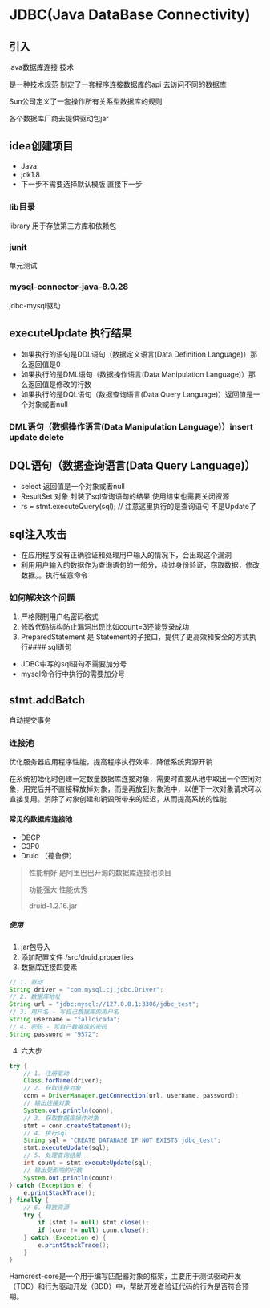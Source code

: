 <!--
 * @Description: 
 * @Author: FallCicada
 * @Date: 2024-11-18 15:26:38
 * @LastEditors: FallCicada
 * @LastEditTime: 2024-11-20 19:44:26
 * @: 無限進步
-->
# JDBC(Java DataBase Connectivity)
## 引入
java数据库连接 技术

是一种技术规范 制定了一套程序连接数据库的api 去访问不同的数据库

Sun公司定义了一套操作所有关系型数据库的规则

各个数据库厂商去提供驱动包jar
## idea创建项目
  - Java 
  - jdk1.8
  - 下一步不需要选择默认模版 直接下一步

### lib目录
  library 用于存放第三方库和依赖包
### junit   
  单元测试
### mysql-connector-java-8.0.28
  jdbc-mysql驱动

## executeUpdate 执行结果
  + 如果执行的语句是DDL语句（数据定义语言(Data Definition Language)）那么返回值是0
  + 如果执行的是DML语句（数据操作语言(Data Manipulation Language)）那么返回值是修改的行数
  + 如果执行的是DQL语句（数据查询语言(Data Query Language)）返回值是一个对象或者null
### DML语句（数据操作语言(Data Manipulation Language)）insert update delete 


## DQL语句（数据查询语言(Data Query Language)）
  + select 返回值是一个对象或者null
  + ResultSet 对象 封装了sql查询语句的结果 使用结束也需要关闭资源
  + rs = stmt.executeQuery(sql); // 注意这里执行的是查询语句 不是Update了

## sql注入攻击
  + 在应用程序没有正确验证和处理用户输入的情况下，会出现这个漏洞
  + 利用用户输入的数据作为查询语句的一部分，绕过身份验证，窃取数据，修改数据。。执行任意命令
 
### 如何解决这个问题
  1. 严格限制用户名密码格式
  2. 修改代码结构防止漏洞出现比如count=3还能登录成功
  3. PreparedStatement 是 Statement的子接口，提供了更高效和安全的方式执行#### sql语句

- JDBC中写的sql语句不需要加分号
- mysql命令行中执行的需要加分号
## stmt.addBatch
自动提交事务
### 连接池 
  优化服务器应用程序性能，提高程序执行效率，降低系统资源开销

  在系统初始化时创建一定数量数据库连接对象，需要时直接从池中取出一个空闲对象，用完后并不直接释放掉对象，而是再放到对象池中，以便下一次对象请求可以直接复用。消除了对象创建和销毁所带来的延迟，从而提高系统的性能

#### 常见的数据库连接池
- DBCP
- C3P0
- Druid （德鲁伊）
>性能稍好 是阿里巴巴开源的数据库连接池项目
>
>功能强大 性能优秀
>
> druid-1.2.16.jar
##### 使用 
1. jar包导入
2. 添加配置文件 /src/druid.properties
3. 数据库连接四要素
```java
// 1. 驱动
String driver = "com.mysql.cj.jdbc.Driver";
// 2. 数据库地址
String url = "jdbc:mysql://127.0.0.1:3306/jdbc_test";
// 3. 用户名 - 写自己数据库的用户名
String username = "fallcicada";
// 4. 密码 - 写自己数据库的密码
String password = "9572";
```
4. 六大步
```java
try {
    // 1. 注册驱动
    Class.forName(driver);
    // 2. 获取连接对象
    conn = DriverManager.getConnection(url, username, password);
    // 输出连接对象
    System.out.println(conn);
    // 3. 获取数据库操作对象
    stmt = conn.createStatement();
    // 4. 执行sql
    String sql = "CREATE DATABASE IF NOT EXISTS jdbc_test";
    stmt.executeUpdate(sql);
    // 5. 处理查询结果
    int count = stmt.executeUpdate(sql);
    // 输出受影响的行数
    System.out.println(count);
} catch (Exception e) {
    e.printStackTrace();
} finally {
    // 6. 释放资源
    try {
        if (stmt != null) stmt.close();
        if (conn != null) conn.close();
    } catch (Exception e) {
        e.printStackTrace();
    }
}
```





Hamcrest-core是一个用于编写匹配器对象的框架，主要用于测试驱动开发（TDD）和行为驱动开发（BDD）中，帮助开发者验证代码的行为是否符合预期‌。 